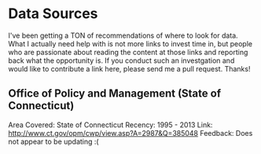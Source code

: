 Data Sources
============

I've been getting a TON of recommendations of where to look for data.  What I actually need help with is not more links to invest time in, but people who are
passionate about reading the content at those links and reporting back what the opportunity is.  If you conduct such an investgation and would like to
contribute a link here, please send me a pull request.  Thanks!


Office of Policy and Management (State of Connecticut)
------------------------------------------------------
Area Covered: State of Connecticut
Recency: 1995 - 2013
Link: http://www.ct.gov/opm/cwp/view.asp?A=2987&Q=385048
Feedback: Does not appear to be updating :(
